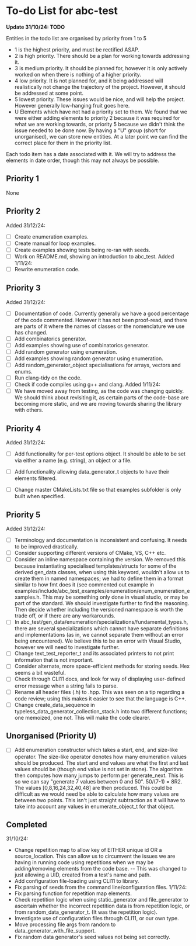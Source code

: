 # To-do List for abc-test #

**Update 31/10/24: TODO**

Entities in the todo list are organised by priority from 1 to 5
- 1 is the highest priority, and must be rectified ASAP.
- 2 is high priority. There should be a plan for working towards addressing it.
- 3 is medium priority. It should be planned for, however it is only actively worked on when there is nothing of a higher priority.
- 4 low priority. It is not planned for, and it being addressed will realistically not change the trajectory of the project. However, it should be addressed at some point.
- 5 lowest priority. These issues would be nice, and will help the project. However generally low-hanging fruit goes here.
- U Elements which have not had a priority set to them. We found that we were either adding elements to priority 2 because it was required for what we are working towards, or priority 5 because we didn't think the issue needed to be done now. By having a "U" group (short for unorganised), we can store new entities. At a later point we can find the correct place for them in the priority list.

Each todo item has a date associated with it. We will try to address the elements in date order, though this may not always be possible.

## Priority 1

None

## Priority 2

Added 31/12/24:
- [ ] Create enumeration examples. 
- [ ] Create manual for loop examples.
- [ ] Create examples showing tests being re-ran with seeds.
- [ ] Work on README.md, showing an introduction to abc_test.
Added 1/11/24:
- [ ] Rewrite enumeration code.

## Priority 3

Added 31/12/24:
- [ ] Documentation of code. Currently generally we have a good percentage of the code commented. However it has not been proof-read, and there are parts of it where the names of classes or the nomenclature we use has changed.
- [ ] Add combinatorics generator. 
- [ ] Add examples showing use of combinatorics generator.
- [ ] Add random generator using enumeration.
- [ ] Add examples showing random generator using enumeration.
- [ ] Add random_generator_object specialisations for arrays, vectors and enums.
- [ ] Run clang-tidy on the code.
- [ ] Check if code compiles using g++ and clang.
Added 1/11/24:
- [ ] We have moved away from testing, as the code was changing quickly. We should think about revisiting it, as certain parts of the code-base are becoming more static, and we are moving towards sharing the library with others.

## Priority 4

Added 31/12/24:
- [ ] Add functionality for per-test options object. It should be able to be set via either a name (e.g. string), an object or a file.
- [ ] Add functionality allowing data_generator_t objects to have their elements filtered.
- [ ] Change master CMakeLists.txt file so that examples subfolder is only built when specified. 


## Priority 5

Added 31/12/24:
- [ ] Terminology and documentation is inconsistent and confusing. It needs to be improved drastically.
- [ ] Consider supporting different versions of CMake, VS, C++ etc.
- [ ] Consider an inline namespace containing the version. We removed this because instantiating specialised templates/structs for some of the derived gen_data classes, when using this keyword, wouldn't allow us to create them in named namespaces; we had to define them in a format similar to how fmt does it (see commented out example in examples/include/abc_test_examples/enumeration/enum_enumeration_examples.h. This may be something only done in visual studio, or may be part of the standard. We should investigate further to find the reasoning. Then decide whether including the versioned namespace is worth the trade off, or if there are any workarounds.
- [ ] In abc_test/gen_data/enumeration/specializations/fundamental_types.h, there are several specializations which cannot have separate definitions and implementations (as in, we cannot separate them without an error being encountered). We believe this to be an error with Visual Studio, however we will need to investigate further.
- [ ] Change text_test_reporter_t and its associated printers to not print information that is not important.
- [ ] Consider alternate, more space-efficient methods for storing seeds. Hex seems a bit wasteful.
- [ ] Check through CLI11 docs, and look for way of displaying user-defined error message when a string fails to parse.
- [ ] Rename all header files (.h) to .hpp. This was seen on a tip regarding a code review; using this makes it easier to see that the language is C++.
- [ ] Change create_data_sequence in typeless_data_generator_collection_stack.h into two different functions; one memoized, one not. This will make the code clearer.

## Unorganised (Priority U)

- [ ] Add enumeration constructor which takes a start, end, and size-like operator. The size-like operator denotes how many enumeration values should be produced. The start and end values are what the first and last values should be (though end value is not set in stone). The algorithm then computes how many jumps to perform per generate_next. This is so we can say "generate 7 values between 0 and 50". 50/(7-1) = 8R2. The values [0,8,16,24,32,40,48] are then produced. This could be difficult as we would need be able to calculate how many values are between two points. This isn't just straight subtraction as it will have to take into account any values in enumerate_object_t for that object. 

## Completed

31/10/24:
- Change repetition map to allow key of EITHER unique id OR a source_location. This can allow us to circumvent the issues we are having in running code using repetitions when we may be adding/removing elements from the code base.
-- This was changed to just allowing a UID, created from a test's name and path.
- Add configuration file-loading using CLI11 to library.
- Fix parsing of seeds from the command line/configuration files.
1/11/24:
- Fix parsing function for repetition map elements.
- Check repetition logic when using static_generator and file_generator to ascertain whether the incorrect repetition data is from repetition logic, or from random_data_generator_t. (It was the repetition logic).
- Investigate use of configuration files through CLI11, or our own type.
- Move processing file args from random to data_generator_with_file_support.
- Fix random data generator's seed values not being set correctly.